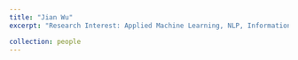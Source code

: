 ```yaml
---
title: "Jian Wu"
excerpt: "Research Interest: Applied Machine Learning, NLP, Information Retrieval, and Scholarly Big Data<br/><a href="https://www.cs.odu.edu/~jwu/">Personal Page</a><br/><img src='/images/jianwu.png'>"

collection: people
---
```


